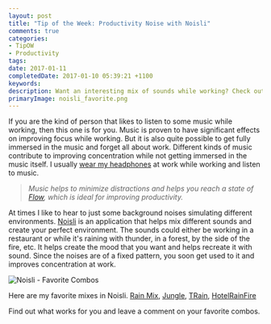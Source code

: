 ```yaml
---
layout: post
title: "Tip of the Week: Productivity Noise with Noisli"
comments: true
categories: 
- TipOW
- Productivity
tags: 
date: 2017-01-11
completedDate: 2017-01-10 05:39:21 +1100
keywords: 
description: Want an interesting mix of sounds while working? Check out Noisli.
primaryImage: noisli_favorite.png
---
```


If you are the kind of person that likes to listen to some music while working, then this one is for you. Music is proven to have significant effects on improving focus while working. But it is also quite possible to get fully immersed in the music and forget all about work. Different kinds of music contribute to improving concentration while not getting immersed in the music itself. I usually [wear my headphones](http://theheadphonesrule.com/) at work while working and listen to music. 

> *Music helps to minimize distractions and helps you reach a state of [Flow](http://amzn.to/2jlYIgV), which is ideal for improving productivity.*

At times I like to hear to just some background noises simulating different environments. [Noisli](https://www.noisli.com/) is an application that helps mix different sounds and create your perfect environment. The sounds could either be working in a restaurant or while it's raining with thunder, in a forest, by the side of the fire, etc. It helps create the mood that you want and helps recreate it with sound. Since the noises are of a fixed pattern, you soon get used to it and improves concentration at work. 

<img class="center" alt="Noisli - Favorite Combos" src="{{ site.images_root}}/noisli_favorite.png" />

Here are my favorite mixes in Noisli. 
[Rain Mix](https://www.noisli.com/get_combo_by_link/W5rvjLZXcoJbooq), [Jungle](https://www.noisli.com/get_combo_by_link/vjUpcG2OAXxKVSU), [TRain](https://www.noisli.com/get_combo_by_link/uhRXMysAIcVEbHF), [HotelRainFire](https://www.noisli.com/get_combo_by_link/gFKhnETdoybxcmc)

Find out what works for you and leave a comment on your favorite combos.